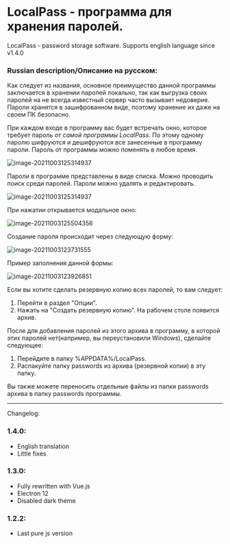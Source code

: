 # LocalPass - программа для хранения паролей.
LocalPass - password storage software. Supports english language since v1.4.0

### Russian description/Описание на русском:
Как следует из названия, основное преимущество данной программы заключается в хранении паролей локально, так как выгрузка своих паролей на не всегда известный сервер часто вызывает недоверие. Пароли хранятся в зашифрованном виде, поэтому хранение их даже на своем ПК безопасно. 

При каждом входе в программу вас будет встречать окно, которое требует пароль *от самой программы LocalPass*. По этому одному паролю шифруются и дешифруются все занесенные в программу пароли. Пароль от программы можно поменять в любое время.

![image-20211003125314937](https://i.ibb.co/ZYsNT3g/image-20211003123049108.png)

Пароли в программе представлены в виде списка. Можно проводить поиск среди паролей. Пароли можно удалять и редактировать.

![image-20211003125314937](https://i.ibb.co/KD3ZcR4/image-20211003125314937.png)

При нажатии открывается модальное окно:

![image-20211003125504356](https://i.ibb.co/Fn2DwLd/image-20211003125504356.png)

Создание пароля происходит через следующую форму:

![image-20211003123731555](https://i.ibb.co/SNXWpNv/image-20211003123731555.png)

Пример заполнения данной формы:

![image-20211003123926851](https://i.ibb.co/G7BWVrF/image-20211003123926851.png)

Если вы хотите сделать резервную копию всех паролей, то вам следует:

1. Перейти в раздел "Опции".
2. Нажать на "Создать резервную копию". На рабочем столе появится архив.

После для добавления паролей из этого архива в программу, в которой этих паролей нет(например, вы переустановили Windows), сделайте следующее:

1. Перейдите в папку %APPDATA%/LocalPass.
2. Распакуйте папку passwords из архива (резервной копии) в эту папку.

Вы также можете переносить отдельные файлы из папки passwords архива в папку passwords программы.

---
Changelog:
### 1.4.0:
- English translation
- Little fixes

### 1.3.0:
- Fully rewritten with Vue.js
- Electron 12
- Disabled dark theme

### 1.2.2:
- Last pure js version
